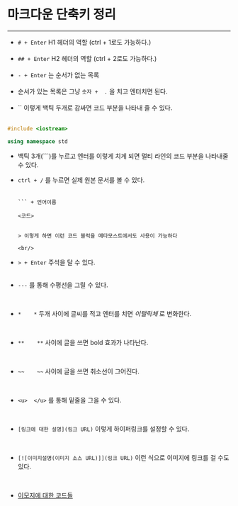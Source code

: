 # 마크다운 단축키 정리

---
- `# + Enter` H1 헤더의 역할 (ctrl + 1로도 가능하다.)    
  <br/>
- `## + Enter` H2 헤더의 역할 (ctrl + 2로도 가능하다.)        
  <br/>
- `- + Enter` 는 순서가 없는 목록  
  <br/>
- 순서가 있는 목록은 그냥 `숫자 +  .` 을 치고 엔터치면 된다.  
  <br/>
- `` 이렇게 백틱 두개로 감싸면 코드 부분을 나타내 줄 수 있다.  
  <br/>

```c++
#include <iostream>

using namespace std

```
- 백틱 3개(```)를 누르고 엔터를 이렇게 치게 되면 멀티 라인의 코드 부분을 나타내줄 수 있다.
  <br/>
  
- `ctrl + /` 를 누르면 실제 원본 문서를 볼 수 있다.     
  <br/>

  ```
  ``` + 언어이름
  
  <코드>
  
  ```
  ```

  > 이렇게 하면 이런 코드 블럭을 메타모스트에서도 사용이 가능하다   

  <br/>

- `> + Enter` 주석을 달 수 있다.   
  <br/>
  
- `---` 를 통해 수평선을 그릴 수 있다.

 <br/>

- `*    *` 두개 사이에 글씨를 적고 엔터를 치면 *이탤릭체* 로 변화한다.  

 <br/>

- `**    **` 사이에 글을 쓰면 bold 효과가 나타난다.  

 <br/>

- `~~    ~~` 사이에 글을 쓰면 취소선이 그어진다.

 <br/>

- `<u>  </u>` 를 통해 밑줄을 그을 수 있다.

 <br/>

- `[링크에 대한 설명](링크 URL)` 이렇게 하이퍼링크를 설정할 수 있다.

 <br/>

- `[![이미지설명(이미지 소스 URL)]](링크 URL)` 이런 식으로 이미지에 링크를 걸 수도 있다.

 <br/>

- [이모지에 대한 코드들](https://steemit.com/steemkr-guide/@snow-airline/steemkr-quick-start-guide)
